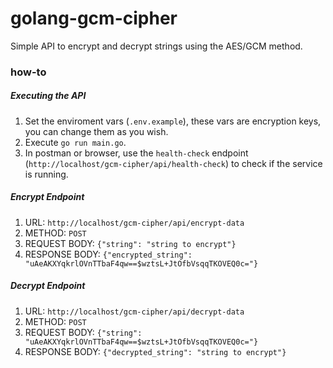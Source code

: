 # golang-gcm-cipher

Simple API to encrypt and decrypt strings using the AES/GCM method.

### how-to

##### Executing the API
1. Set the enviroment vars (`.env.example`), these vars are encryption keys, you can change them as you wish.
2. Execute `go run main.go`.
3. In postman or browser, use the `health-check` endpoint (`http://localhost/gcm-cipher/api/health-check`) to check if the service is running. 

##### Encrypt Endpoint
1. URL: `http://localhost/gcm-cipher/api/encrypt-data`
2. METHOD: `POST`
3. REQUEST BODY: `{"string": "string to encrypt"}`
4. RESPONSE BODY: `{"encrypted_string": "uAeAKXYqkrlOVnTTbaF4qw==$wztsL+JtOfbVsqqTKOVEQ0c="}`

##### Decrypt Endpoint
1. URL: `http://localhost/gcm-cipher/api/decrypt-data`
2. METHOD: `POST`
3. REQUEST BODY: `{"string": "uAeAKXYqkrlOVnTTbaF4qw==$wztsL+JtOfbVsqqTKOVEQ0c="}`
4. RESPONSE BODY: `{"decrypted_string": "string to encrypt"}`
